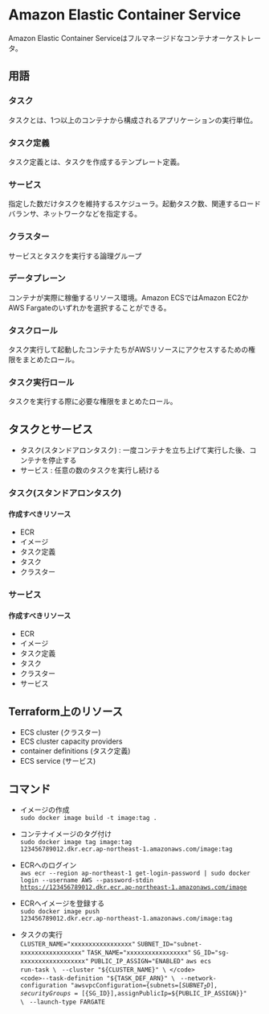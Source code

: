 # Amazon Elastic Container Service
Amazon Elastic Container Serviceはフルマネージドなコンテナオーケストレータ。


## 用語
### タスク
タスクとは、1つ以上のコンテナから構成されるアプリケーションの実行単位。

### タスク定義
タスク定義とは、タスクを作成するテンプレート定義。

### サービス
指定した数だけタスクを維持するスケジューラ。起動タスク数、関連するロードバランサ、ネットワークなどを指定する。

### クラスター
サービスとタスクを実行する論理グループ

### データプレーン
コンテナが実際に稼働するリソース環境。Amazon ECSではAmazon EC2かAWS Fargateのいずれかを選択することができる。

### タスクロール  
タスク実行して起動したコンテナたちがAWSリソースにアクセスするための権限をまとめたロール。

### タスク実行ロール  
タスクを実行する際に必要な権限をまとめたロール。


## タスクとサービス
- タスク(スタンドアロンタスク) : 一度コンテナを立ち上げて実行した後、コンテナを停止する
- サービス : 任意の数のタスクを実行し続ける

### タスク(スタンドアロンタスク)
#### 作成すべきリソース
- ECR
- イメージ
- タスク定義
- タスク
- クラスター


### サービス
#### 作成すべきリソース
- ECR
- イメージ
- タスク定義
- タスク
- クラスター
- サービス


## Terraform上のリソース
- ECS cluster (クラスター)
- ECS cluster capacity providers
- container definitions (タスク定義)
- ECS service (サービス)



## コマンド
- イメージの作成  
<code>sudo docker image build -t image:tag . </code>

- コンテナイメージのタグ付け  
<code>sudo docker image tag image:tag 123456789012.dkr.ecr.ap-northeast-1.amazonaws.com/image:tag </code>

- ECRへのログイン  
<code>aws ecr --region ap-northeast-1 get-login-password | sudo docker login --username AWS --password-stdin https://123456789012.dkr.ecr.ap-northeast-1.amazonaws.com/image </code>

- ECRへイメージを登録する  
<code>sudo docker image push 123456789012.dkr.ecr.ap-northeast-1.amazonaws.com/image:tag </code>

- タスクの実行   
<code>CLUSTER_NAME="xxxxxxxxxxxxxxxxx"</code>
<code>SUBNET_ID="subnet-xxxxxxxxxxxxxxxxx"</code>
<code>TASK_NAME="xxxxxxxxxxxxxxxxx"</code>
<code>SG_ID="sg-xxxxxxxxxxxxxxxxxx"</code>
<code>PUBLIC_IP_ASSIGN="ENABLED"</code>
<code></code>
<code>aws ecs run-task \ </code>
<code>--cluster "${CLUSTER_NAME}" \ </code>
<code>--task-definition "${TASK_DEF_ARN}" \ </code>
<code>--network-configuration "awsvpcConfiguration={subnets=[${SUBNET_ID}],securityGroups=[${SG_ID}],assignPublicIp=${PUBLIC_IP_ASSIGN}}" \ </code>
<code>--launch-type FARGATE </code>
